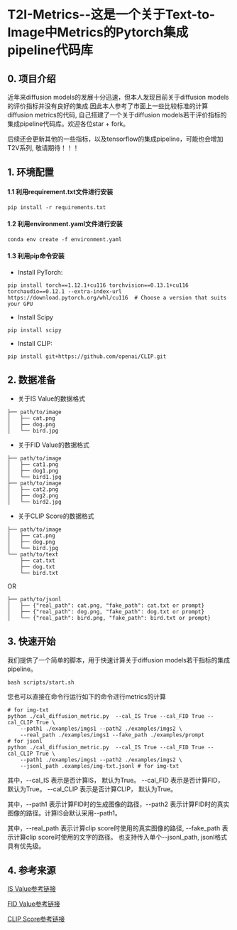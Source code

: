 # T2I-Metrics--这是一个关于Text-to-Image中Metrics的Pytorch集成pipeline代码库
## 0. 项目介绍

近年来diffusion models的发展十分迅速，但本人发现目前关于diffusion models的评价指标并没有良好的集成.因此本人参考了市面上一些比较标准的计算diffusion metrics的代码, 自己搭建了一个关于diffusion models若干评价指标的集成pipeline代码库。欢迎各位star + fork。

后续还会更新其他的一些指标，以及tensorflow的集成pipeline，可能也会增加T2V系列, 敬请期待！！！

## 1. 环境配置
#### 1.1 利用requirement.txt文件进行安装
```
pip install -r requirements.txt
```
#### 1.2 利用environment.yaml文件进行安装
```
conda env create -f environment.yaml
```
#### 1.3 利用pip命令安装
- Install PyTorch:
```
pip install torch==1.12.1+cu116 torchvision==0.13.1+cu116 torchaudio==0.12.1 --extra-index-url https://download.pytorch.org/whl/cu116  # Choose a version that suits your GPU
```
- Install Scipy
```
pip install scipy
```
- Install CLIP:
```
pip install git+https://github.com/openai/CLIP.git
```

## 2. 数据准备
- 关于IS Value的数据格式
```
├── path/to/image
│   ├── cat.png
│   ├── dog.png
│   └── bird.jpg
```
- 关于FID Value的数据格式
```
├── path/to/image
│   ├── cat1.png
│   ├── dog1.png
│   └── bird1.jpg
├── path/to/image
│   ├── cat2.png
│   ├── dog2.png
│   └── bird2.jpg
```
- 关于CLIP Score的数据格式
```
├── path/to/image
│   ├── cat.png
│   ├── dog.png
│   └── bird.jpg
└── path/to/text
    ├── cat.txt
    ├── dog.txt
    └── bird.txt
```
OR
```
├── path/to/jsonl
│   ├── {"real_path": cat.png, "fake_path": cat.txt or prompt}
│   ├── {"real_path": dog.png, "fake_path": dog.txt or prompt}
│   └── {"real_path": bird.png, "fake_path": bird.txt or prompt}
```

## 3. 快速开始
我们提供了一个简单的脚本，用于快速计算关于diffusion models若干指标的集成pipeline。

```
bash scripts/start.sh
```

您也可以直接在命令行运行如下的命令进行metrics的计算

```
# for img-txt
python ./cal_diffusion_metric.py  --cal_IS True --cal_FID True --cal_CLIP True \
    --path1 ./examples/imgs1 --path2 ./examples/imgs2 \
    --real_path ./examples/imgs1 --fake_path ./examples/prompt
# for jsonl
python ./cal_diffusion_metric.py  --cal_IS True --cal_FID True --cal_CLIP True \
    --path1 ./examples/imgs1 --path2 ./examples/imgs2 \
    --jsonl_path .examples/img-txt.jsonl # for img-txt
```

其中，--cal_IS 表示是否计算IS， 默认为True。 --cal_FID 表示是否计算FID， 默认为True。 --cal_CLIP 表示是否计算CLIP， 默认为True。

其中，--path1 表示计算FID时的生成图像的路径，--path2 表示计算FID时的真实图像的路径。计算IS会默认采用--path1。

其中，--real_path 表示计算clip score时使用的真实图像的路径, --fake_path 表示计算clip score时使用的文字的路径。 也支持传入单个--jsonl_path, jsonl格式具有优先级。
## 4. 参考来源

[IS Value参考链接](https://github.com/sbarratt/inception-score-pytorch/tree/master)

[FID Value参考链接](https://github.com/mseitzer/pytorch-fid)

[CLIP Score参考链接](https://github.com/Taited/clip-score)